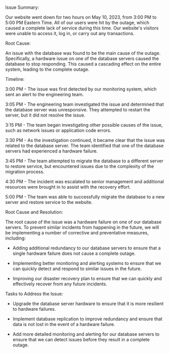 Issue Summary:

Our website went down for two hours on May 10, 2023, from 3:00 PM to 5:00 PM Eastern Time. All of our users were hit by the outage, which caused a complete lack of service during this time. Our website's visitors were unable to access it, log in, or carry out any transactions.

Root Cause:

An issue with the database was found to be the main cause of the outage. Specifically, a hardware issue on one of the database servers caused the database to stop responding. This caused a cascading effect on the entire system, leading to the complete outage.

Timeline:

3:00 PM - The issue was first detected by our monitoring system, which sent an alert to the engineering team.

3:05 PM - The engineering team investigated the issue and determined that the database server was unresponsive. They attempted to restart the server, but it did not resolve the issue.

3:15 PM - The team began investigating other possible causes of the issue, such as network issues or application code errors.

3:30 PM - As the investigation continued, it became clear that the issue was related to the database server. The team identified that one of the database servers had experienced a hardware failure.

3:45 PM - The team attempted to migrate the database to a different server to restore service, but encountered issues due to the complexity of the migration process.

4:30 PM - The incident was escalated to senior management and additional resources were brought in to assist with the recovery effort.

5:00 PM - The team was able to successfully migrate the database to a new server and restore service to the website.


Root Cause and Resolution:

The root cause of the issue was a hardware failure on one of our database servers. To prevent similar incidents from happening in the future, we will be implementing a number of corrective and preventative measures, including:

- Adding additional redundancy to our database servers to ensure that a single hardware failure does not cause a complete outage.

- Implementing better monitoring and alerting systems to ensure that we can quickly detect and respond to similar issues in the future.

- Improving our disaster recovery plan to ensure that we can quickly and effectively recover from any future incidents.

Tasks to Address the Issue:

- Upgrade the database server hardware to ensure that it is more resilient to hardware failures.

- Implement database replication to improve redundancy and ensure that data is not lost in the event of a hardware failure.

- Add more detailed monitoring and alerting for our database servers to ensure that we can detect issues before they result in a complete outage.
